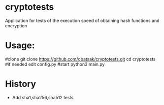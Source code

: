 # cryptotests
Application for tests of the execution speed of obtaining hash functions and encryption

# Usage:
#clone
git clone https://github.com/obatsak/cryptotests.git
cd cryptotests
#if needed edit config.py
#start
python3 main.py

# History
- Add sha1,sha256,sha512 tests